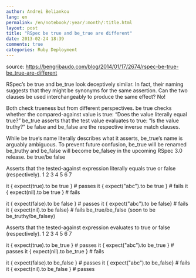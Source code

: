 ```yaml
---
author: Andrei Beliankou
lang: en
permalink: /en/notebook/:year/:month/:title.html
layout: post
title: "RSpec be true and be_true are different"
date: 2013-02-24 18:39
comments: true
categories: Ruby Deployment
---
```


source: https://bengribaudo.com/blog/2014/01/17/2674/rspec-be-true-be_true-are-different

RSpec’s be true and be_true look deceptively similar. In fact, their naming suggests that they might be synonyms for the same assertion. Can the two clauses be used interchangeably to produce the same effect? No!

Both check trueness but from different perspectives. be true checks whether the compared-against value is true: “Does the value literally equal true?” be_true asserts that the test value evaluates to true: “Is the value truthy?” be false and be_false are the respective inverse match clauses.

While be true‘s name literally describes what it asserts, be_true‘s name is arguably ambiguous. To prevent future confusion, be_true will be renamed be_truthy and be_false will become be_falsey in the upcoming RSpec 3.0 release.
be true/be false

Asserts that the tested-against expression literally equals true or false (respectively).
1
2
3
4
5
6
7

it { expect(true).to be true }      # passes
it { expect("abc").to be true }     # fails
it { expect(nil).to be true }       # fails

it { expect(false).to be false }    # passes
it { expect("abc").to be false}     # fails
it { expect(nil).to be false}       # fails
be_true/be_false (soon to be be_truthy/be_falsey)

Asserts that the tested-against expression evaluates to true or false (respectively).
1
2
3
4
5
6
7

it { expect(true).to be_true }      # passes
it { expect("abc").to be_true }     # passes
it { expect(nil).to be_true }       # fails

it { expect(false).to be_false }    # passes
it { expect("abc").to be_false}     # fails
it { expect(nil).to be_false }      # passes
